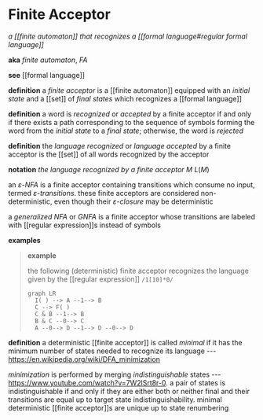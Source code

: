 # Finite Acceptor

_a [[finite automaton]] that recognizes a [[formal language#regular formal language]]_

**aka** _finite automaton_, _FA_

**see** [[formal language]]

**definition** a _finite acceptor_ is a [[finite automaton]] equipped with an _initial state_ and a [[set]] of _final states_ which recognizes a [[formal language]]

**definition** a word is _recognized_ or _accepted_ by a finite acceptor if and only if there exists a path corresponding to the sequence of symbols forming the word from the _initial state_ to a _final state_; otherwise, the word is _rejected_

**definition** the _language recognized_ or _language accepted_ by a finite acceptor is the [[set]] of all words recognized by the acceptor

**notation** _the language recognized by a finite acceptor $M$_ $L(M)$

an _ε-NFA_ is a finite acceptor containing transitions which consume no input, termed _ε-transitions_. these finite acceptors are considered non-deterministic, even though their _ε-closure_ may be deterministic

a _generalized NFA_ or _GNFA_ is a finite acceptor whose transitions are labeled with [[regular expression]]s instead of symbols

**examples**

> **example**
>
> the following (deterministic) finite acceptor recognizes the language given by the [[regular expression]] `/1[10]*0/`
>
> ```mermaid
> graph LR
>   I( ) --> A --1--> B
>   C --> F( )
>   C & B --1--> B
>   B & C --0--> C
>   A --0--> D --1--> D --0--> D
> ```

**definition** a deterministic [[finite acceptor]] is called _minimal_ if it has the minimum number of states needed to recognize its language --- <https://en.wikipedia.org/wiki/DFA_minimization>

_minimization_ is performed by merging _indistinguishable_ states --- <https://www.youtube.com/watch?v=7W2lSrt8r-0>. a pair of states is indistinguishable if and only if they are either both or neither final and their transitions are equal up to target state indistinguishability. minimal deterministic [[finite acceptor]]s are unique up to state renumbering
